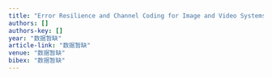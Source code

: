 ```yaml
---
title: "Error Resilience and Channel Coding for Image and Video Systems Optimal PET Protection for Streaming Scalably Compressed Video Streams With Limited Retransmission Based on …"
authors: []
authors-key: []
year: "数据暂缺"
article-link: "数据暂缺"
venue: "数据暂缺"
bibex: "数据暂缺"
---
```

